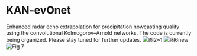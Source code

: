 # KAN-evOnet
Enhanced radar echo extrapolation for precipitation nowcasting quality using the convolutional Kolmogorov–Arnold networks. The code is currently being organized. Please stay tuned for further updates.
![图2~1](https://github.com/user-attachments/assets/d1c64560-3fed-467b-b42d-8716e939a350)
![图6new](https://github.com/user-attachments/assets/e3e5fafa-ac5f-44cb-93db-be8ffc9f176c)
![Fig 7](https://github.com/user-attachments/assets/3dbdf201-4cf0-4ede-af23-2be2bc33e0bc)
